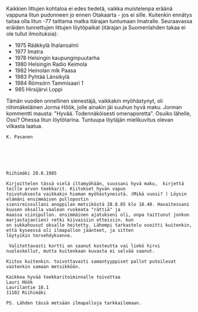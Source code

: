 Kaikkien littujen kohtaloa ei edes tiedetä, vaikka muistelenpa eräänä vappuna litun pudonneen jo ennen Otakaarta - 
jos ei sille. Kuitenkin ennätys taitaa olla litun -77 taittama matka itärajan tuntumaan Imatralle. Seuraavassa eräiden 
tunnettujen littujen löytöpaikat (itärajan ja Suomenlahden takaa ei ole tullut ilmoituksia): 

- 1975 Rääkkylä Ihalansalmi 
- 1977 Imatra 
- 1978 Helsingin kaupunginpuutarha 
- 1980 Helsingin Radio Keimola 
- 1982 Heinolan mlk Paasa 
- 1983 Pyhtää Länsikylä 
- 1984 Römsörn Tammisaari 1
- 985 Hirsijärvi Loppi 

Tämän vuoden onnellinen sienestäjä, vaikkakin myöhästynyt, oli riihimäkeläinen Jorma Höök, jolle ainakin jäi 
suuhun hyvä maku. Jorman kommentti mausta: "Hyvää. Todennäköisesti omenaporetta". Osuiko lähelle, Ossi? 
Ohessa litun löytötarina. Tuntuupa löytäjän mielikuvitus olevan vilkasta laatua. 

    K. Pasanen 

   
   
   
   
   
    Riihimäki 28.8.1985 
    
    Kirjoittelen tässä vielä iltamyöhään, suussani hyvä maku,  kirjettä teille arvon teekkarit. Kiitokset hyvän vapun 
    toivotuksesta vaikkakin hieman myöhästyneistä. (Mikä vuosi? ) Löysin elämäni ensimmäisen pullopostin 
    sienireissullani anoppilan metsiköstä 28.8.85 klo 18.40. Havaitessani kuusen oksalla vaalean ruskeata "rättiä" ja 
    maassa viinipullon. ensimmäinen ajatukseni oli, onpa taittunut jonkun marjastajan(ien) retki kiivaisiin otteisiin. kun 
    on sukkahousut oksalle heitetty. Lähempi tarkastelu osoitti kuitenkin, että kyseessä oli ilmapallon jäänteet, ja sitten 
    löytyikin tervehdyksenne.
    
     Valitettavasti kortti on saanut kosteutta vai liekö hirvi nuoleskellut, mutta kuitenkaan kuvasta ei selvää saanut. 
    
    Kiitos kuitenkin. toivottavasti samantyyppiset pallot putoilevat vastenkin samaan metsikköön.
    
    Kaikkea hyvää teekkaritoiminnalle toivottaa 
    Lauri Höök 
    Laurilantie 18.1 
    11102 Riihimäki 
    
    PS. Lähden tässä metsään ilmapalloja tarkkailemaan.